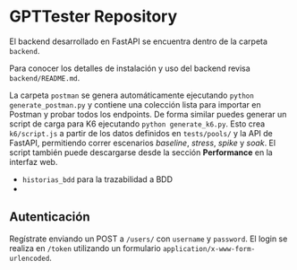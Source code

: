 # GPTTester Repository

El backend desarrollado en FastAPI se encuentra dentro de la carpeta `backend`.

Para conocer los detalles de instalación y uso del backend revisa `backend/README.md`.

La carpeta `postman` se genera automáticamente ejecutando `python generate_postman.py` y
contiene una colección lista para importar en Postman y probar todos los endpoints.
De forma similar puedes generar un script de carga para K6 ejecutando
`python generate_k6.py`. Esto crea `k6/script.js` a partir de los datos
definidos en `tests/pools/` y la API de FastAPI, permitiendo correr
escenarios *baseline*, *stress*, *spike* y *soak*. El script también puede
descargarse desde la sección **Performance** en la interfaz web.
- `historias_bdd` para la trazabilidad a BDD
- 
## Autenticación

Regístrate enviando un POST a `/users/` con `username` y `password`. El login se realiza en `/token` utilizando un formulario `application/x-www-form-urlencoded`.
